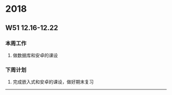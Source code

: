 # 2018
## W51 12.16-12.22
### 本周工作 
<ol>
<li>做数据库和安卓的课设</li> 
</ol>


### 下周计划 
<ol>
<li> 完成嵌入式和安卓的课设，做好期末复习</li> 
</ol>


-------------------------------------------------------------

